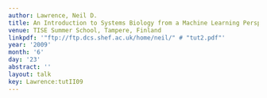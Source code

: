 ```yaml
---
author: Lawrence, Neil D.
title: An Introduction to Systems Biology from a Machine Learning Perspective II
venue: TISE Summer School, Tampere, Finland
linkpdf: '"ftp://ftp.dcs.shef.ac.uk/home/neil/" # "tut2.pdf"'
year: '2009'
month: '6'
day: '23'
abstract: ''
layout: talk
key: Lawrence:tutII09
---
```

